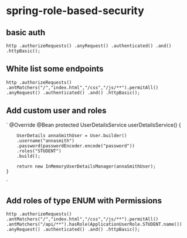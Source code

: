 # spring-role-based-security

## basic auth

`
http
		.authorizeRequests()
		.anyRequest()
		.authenticated()
		.and()
		.httpBasic();
`
## White list some endpoints

`
	http
		.authorizeRequests()
		.antMatchers("/","index.html","/css","/js/**").permitAll()
		.anyRequest()
		.authenticated()
		.and()
		.httpBasic();
`

## Add  custom user and roles
`
	@Override
	@Bean
	protected UserDetailsService userDetailsService() {

		UserDetails annaSmithUser = User.builder()
		.username("annasmith")
		.password(passwordEncoder.encode("password"))
		.roles("STUDENT")
		.build();
		
		return new InMemoryUserDetailsManager(annaSmithUser);
	}
`

## Add roles of type ENUM with Permissions

`
	http
		.authorizeRequests()
		.antMatchers("/","index.html","/css","/js/**").permitAll()
		.antMatchers("/api/**").hasRole(ApplicationUserRole.STUDENT.name())
		.anyRequest()
		.authenticated()
		.and()
		.httpBasic();
`

